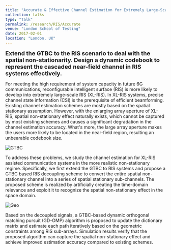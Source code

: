 ```yaml
---
title: "Accurate & Effective Channel Estimation for Extremely Large-Scale RIS"
collection: talks
type: "Talk"
permalink: /research/RIS/Accurate
venue: "London School of Testing"
date: 2017-02-01
location: "London, UK"
---
```


<font size = 4><b>Extend the GTBC to the RIS scenario to deal with the spatial non-stationarity. Design a dynamic codebook to represent the cascaded near-field channel in RIS systems effectively.</b></font>

<p></p>

For meeting the high requirement of system capacity in future 6G communications, reconfigurable intelligent surface (RIS) is more likely to develop into extremely large-scale RIS (XL-RIS). In XL-RIS systems, precise channel state information (CSI) is the prerequisite of efficient beamforming. Existing channel estimation schemes are mostly based on the spatial stationary assumption. However, with the enlarging array aperture of XL-RIS, spatial non-stationary effect naturally exists, which cannot be captured by most existing schemes and causes a significant degradation in the channel estimation accuracy. What's more, the large array aperture makes the users more likely to be located in the near-field region, resulting an unbearable codebook size.

![GTBC](https://hericenes.github.io/yuhaochen.github.io/images/NF-RIS-1.png)

To address these problems, we study the channel estimation for XL-RIS assisted communication systems in the more realistic non-stationary regime. Specifically, we first extend the GTBC to RIS systems and propose a GTBC based RIS decoupling scheme to convert the entire spatial non-stationary channel into a series of spatial stationary sub-channels. The proposed scheme is realized by artificially creating the time-domain relevance and exploit it to recognize the spatial non-stationary effect in the space domain. 

![Geo](https://hericenes.github.io/yuhaochen.github.io/images/NF-RIS-2.png)

Based on the decoupled signals, a GTBC-based dynamic orthogonal matching pursuit (GD-OMP) algorithm is proposed to update the dictionary matrix and estimate each path iteratively based on the geometric constraints among RIS sub-arrays. Simulation results verify that the proposed algorithm can capture the spatial non-stationary effect and achieve improved estimation accuracy compared to existing schemes.

